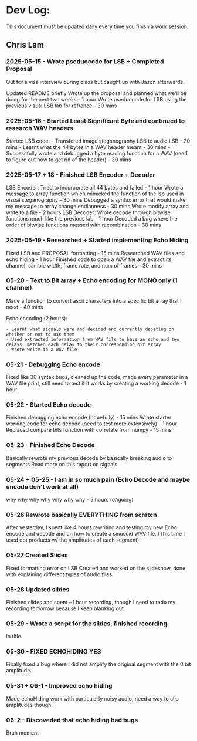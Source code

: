# Dev Log:

This document must be updated daily every time you finish a work session.

## Chris Lam

### 2025-05-15 - Wrote pseduocode for LSB + Completed Proposal

Out for a visa interview during class but caught up with Jason afterwards.

Updated README briefly
Wrote up the proposal and planned what we'll be doing for the next two weeks - 1 hour
Wrote pseduocode for LSB using the previous visual LSB lab for refrence - 30 mins

### 2025-05-16 - Started Least Significant Byte and continued to research WAV headers
Started LSB code:
	- Transfered image steganography LSB to audio LSB - 20 mins
	- Learnt what the 44 bytes in a WAV header meant - 30 mins
	- Successfully wrote and debugged a byte reading function for a WAV (need to figure out how to get rid of the header) - 30 mins

### 2025-05-17 + 18 - Finished LSB Encoder + Decoder
LSB Encoder:
	Tried to incorporate all 44 bytes and failed - 1 hour
	Wrote a message to array function which mimicked the function of the lsb used in visual steganography - 30 mins
	Debugged a syntax error that would make my message to array change endianness - 30 mins
	Wrote modify array and write to a file - 2 hours
LSB Decoder:
	Wrote decode through bitwise functions much like the previous lab - 1 hour
	Decoded a bug where the order of bitwise functions messed with recombination - 30 mins

### 2025-05-19 - Researched + Started implementing Echo Hiding
Fixed LSB and PROPOSAL formatting - 15 mins
Researched WAV files and echo hiding - 1 hour
Finished code to open a WAV file and extract its channel, sample width, frame rate, and num of frames - 30 mins

### 05-20 - Text to Bit array + Echo encoding for MONO only (1 channel)
Made a function to convert ascii characters into a specific bit array that I need - 40 mins

Echo encoding (2 hours):

	- Learnt what signals were and decided and currently debating on whether or not to use them
	- Used extracted information from WAV file to have an echo and two delays, matched each delay to their corresponding bit array
	- Wrote write to a WAV file

### 05-21 - Debugging Echo encode
Fixed like 30 syntax bugs, cleaned up the code, made every parameter in a WAV file print, still need to test if it works by creating a working decode - 1 hour

### 05-22 - Started Echo decode

Finished debugging echo encode (hopefully) - 15 mins
Wrote starter working code for echo decode (need to test more extensively) - 1 hour
Replaced compare bits function with correlate from numpy - 15 mins

### 05-23 - Finished Echo Decode

Basically rewrote my previous decode by basically breaking audio to segments
Read more on this report on signals

### 05-24 + 05-25 - I am in so much pain (Echo Decode and maybe encode don't work at all)

why why why why why why why - 5 hours (ongoing)


### 05-26 Rewrote basically EVERYTHING from scratch

After yesterday, I spent like 4 hours rewriting and testing my new Echo encode and decode and on how to create a sinusoid WAV file. (This time I used dot products w/ the amplitudes of each segment)

### 05-27 Created Slides
Fixed formatting error on LSB
Created and worked on the slideshow, done with explaining different types of audio files

### 05-28 Updated slides

Finished slides and spent ~1 hour recording, though I need to redo my recording tomorrow because I keep blanking out.

### 05-29 - Wrote a script for the slides, finished recording.

In title.

### 05-30 - FIXED ECHOHIDING YES

Finally fixed a bug where I did not amplify the original segment with the 0 bit amplitude.

### 05-31 + 06-1 - Improved echo hiding
Made echoHiding work with particularly noisy audio, need a way to clip amplitudes though.

### 06-2 - Discoveded that echo hiding had bugs

Bruh moment 
